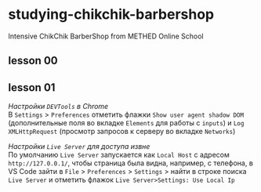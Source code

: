 # studying-chikchik-barbershop #    
Intensive ChikChik BarberShop from METHED Online School    

## lesson 00 ##    


## lesson 01 ##    

*Настройки `DEVTools` в Chrome*    
В `Settings` > `Preferences` отметить флажки `Show user agent shadow DOM` (дополнительные поля во вкладке `Elements` для работы с `inputs`) и `Log XMLHttpRequest` (просмотр запросов к серверу во вкладке `Networks`)    

*Настройки `Live Server` для доступа извне*    
По умолчанию `Live Server` запускается как `Local Host` с адресом `http://127.0.0.1/`, чтобы страница была видна, например, с телефона, в VS Code зайти в `File` > `Preferences` > `Settings` > найти в строке поиска `Live Server` и отметить флажок `Live Server>Settings: Use Local Ip`    




